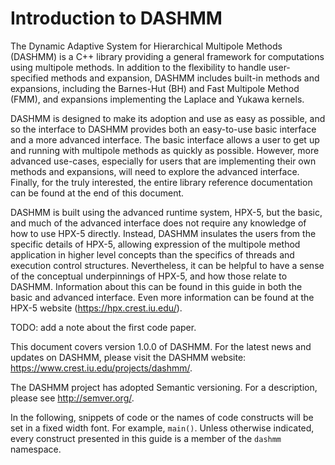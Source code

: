 # Introduction to DASHMM #

The Dynamic Adaptive System for Hierarchical Multipole Methods (DASHMM) is a
C++ library providing a general framework for computations using multipole
methods. In addition to the flexibility to handle user-specified methods and
expansion, DASHMM includes built-in methods and expansions, including the
Barnes-Hut (BH) and Fast Multipole Method (FMM), and expansions
implementing the Laplace and Yukawa kernels.

DASHMM is designed to make its adoption and use as easy as possible, and so the
interface to DASHMM provides both an easy-to-use basic interface and a more
advanced interface. The basic interface allows a user to get up and running
with multipole methods as quickly as possible. However, more advanced use-cases,
especially for users that are implementing their own methods and expansions,
will need to explore the advanced interface. Finally, for the truly interested,
the entire library reference documentation can be found at the end of this
document.

DASHMM is built using the advanced runtime system, HPX-5, but the basic, and
much of the advanced interface does not require any knowledge of how to use
HPX-5 directly. Instead, DASHMM insulates the users from the specific details
of HPX-5, allowing expression of the multipole method application in higher
level concepts than the specifics of threads and execution control structures.
Nevertheless, it can be helpful to have a sense of the conceptual underpinnings
of HPX-5, and how those relate to DASHMM. Information about this can be found
in this guide in both the basic and advanced interface. Even more information
can be found at the HPX-5 website (https://hpx.crest.iu.edu/).

TODO: add a note about the first code paper.

This document covers version 1.0.0 of DASHMM. For the latest news and updates
on DASHMM, please visit the DASHMM website:
https://www.crest.iu.edu/projects/dashmm/.

The DASHMM project has adopted Semantic versioning. For a description,
please see http://semver.org/.

In the following, snippets of code or the names of code constructs will be
set in a fixed width font. For example, `main()`. Unless otherwise indicated,
every construct presented in this guide is a member of the `dashmm`
namespace.

